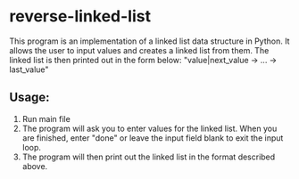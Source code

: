 # reverse-linked-list
This program is an implementation of a linked list data structure in Python. It allows the user to input values and creates a linked list from them. The linked list is then printed out in the form below:
"value|next_value -> ... -> last_value"

## Usage: 
1. Run main file
2. The program will ask you to enter values for the linked list. When you are finished, enter "done" or leave the input field blank to exit the input loop.
3. The program will then print out the linked list in the format described above.
